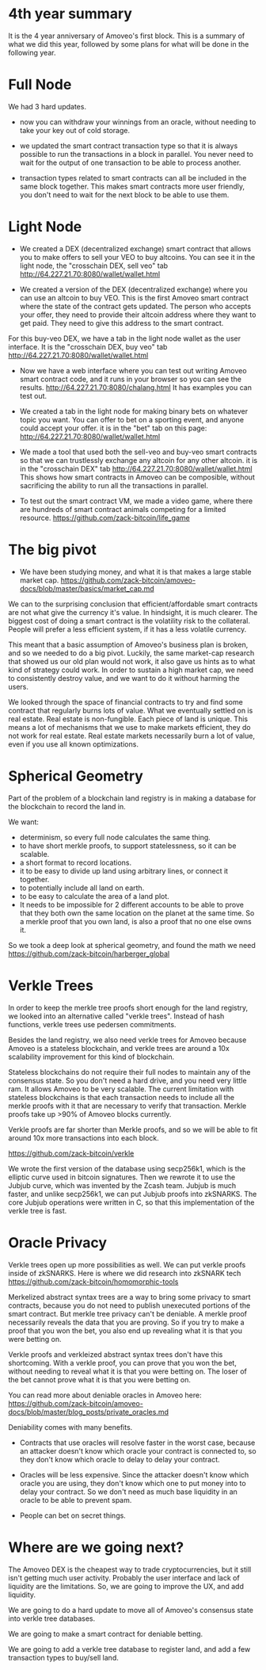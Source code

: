 4th year summary
================

It is the 4 year anniversary of Amoveo's first block. This is a summary of what we did this year, followed by some plans for what will be done in the following year.

Full Node
============

We had 3 hard updates. 

* now you can withdraw your winnings from an oracle, without needing to take your key out of cold storage.

* we updated the smart contract transaction type so that it is always possible to run the transactions in a block in parallel. You never need to wait for the output of one transaction to be able to process another.

* transaction types related to smart contracts can all be included in the same block together. This makes smart contracts more user friendly, you don't need to wait for the next block to be able to use them.

Light Node
=============

* We created a DEX (decentralized exchange) smart contract that allows you to make offers to sell your VEO to buy altcoins.
You can see it in the light node, the "crosschain DEX, sell veo" tab http://64.227.21.70:8080/wallet/wallet.html

* We created a version of the DEX (decentralized exchange) where you can use an altcoin to buy VEO. This is the first Amoveo smart contract where the state of the contract gets updated. The person who accepts your offer, they need to provide their altcoin address where they want to get paid. They need to give this address to the smart contract.

For this buy-veo DEX, we have a tab in the light node wallet as the user interface. It is the "crosschain DEX, buy veo" tab http://64.227.21.70:8080/wallet/wallet.html

* Now we have a web interface where you can test out writing Amoveo smart contract code, and it runs in your browser so you can see the results. http://64.227.21.70:8080/chalang.html It has examples you can test out.

* We created a tab in the light node for making binary bets on whatever topic you want. You can offer to bet on a sporting event, and anyone could accept your offer. it is in the "bet" tab on this page: http://64.227.21.70:8080/wallet/wallet.html

* We made a tool that used both the sell-veo and buy-veo smart contracts so that we can trustlessly exchange any altcoin for any other altcoin. it is in the "crosschain DEX" tab http://64.227.21.70:8080/wallet/wallet.html
This shows how smart contracts in Amoveo can be composible, without sacrificing the ability to run all the transactions in parallel.

* To test out the smart contract VM, we made a video game, where there are hundreds of smart contract animals competing for a limited resource. https://github.com/zack-bitcoin/life_game


The big pivot
=========

* We have been studying money, and what it is that makes a large stable market cap. https://github.com/zack-bitcoin/amoveo-docs/blob/master/basics/market_cap.md

We can to the surprising conclusion that efficient/affordable smart contracts are not what give the currency it's value.
In hindsight, it is much clearer.
The biggest cost of doing a smart contract is the volatility risk to the collateral. People will prefer a less efficient system, if it has a less volatile currency.

This meant that a basic assumption of Amoveo's business plan is broken, and so we needed to do a big pivot.
Luckily, the same market-cap research that showed us our old plan would not work, it also gave us hints as to what kind of strategy could work.
In order to sustain a high market cap, we need to consistently destroy value, and we want to do it without harming the users.

We looked through the space of financial contracts to try and find some contract that regularly burns lots of value.
What we eventually settled on is real estate.
Real estate is non-fungible. Each piece of land is unique. This means a lot of mechanisms that we use to make markets efficient, they do not work for real estate.
Real estate markets necessarily burn a lot of value, even if you use all known optimizations.


Spherical Geometry
===========

Part of the problem of a blockchain land registry is in making a database for the blockchain to record the land in.

We want:
* determinism, so every full node calculates the same thing.
* to have short merkle proofs, to support statelessness, so it can be scalable.
* a short format to record locations.
* it to be easy to divide up land using arbitrary lines, or connect it together.
* to potentially include all land on earth.
* to be easy to calculate the area of a land plot.
* It needs to be impossible for 2 different accounts to be able to prove that they both own the same location on the planet at the same time. So a merkle proof that you own land, is also a proof that no one else owns it.

So we took a deep look at spherical geometry, and found the math we need https://github.com/zack-bitcoin/harberger_global


Verkle Trees
=============

In order to keep the merkle tree proofs short enough for the land registry, we looked into an alternative called "verkle trees".
Instead of hash functions, verkle trees use pedersen commitments.

Besides the land registry, we also need verkle trees for Amoveo because Amoveo is a stateless blockchain, and verkle trees are around a 10x scalability improvement for this kind of blockchain.

Stateless blockchains do not require their full nodes to maintain any of the consensus state. So you don't need a hard drive, and you need very little ram. It allows Amoveo to be very scalable.
The current limitation with stateless blockchains is that each transaction needs to include all the merkle proofs with it that are necessary to verify that transaction.
Merkle proofs take up >90% of Amoveo blocks currently.

Verkle proofs are far shorter than Merkle proofs, and so we will be able to fit around 10x more transactions into each block.

https://github.com/zack-bitcoin/verkle

We wrote the first version of the database using secp256k1, which is the elliptic curve used in bitcoin signatures.
Then we rewrote it to use the Jubjub curve, which was invented by the Zcash team.
Jubjub is much faster, and unlike secp256k1, we can put Jubjub proofs into zkSNARKS.
The core Jubjub operations were written in C, so that this implementation of the verkle tree is fast.


Oracle Privacy
==========

Verkle trees open up more possibilities as well.
We can put verkle proofs inside of zkSNARKS.
Here is where we did research into zkSNARK tech https://github.com/zack-bitcoin/homomorphic-tools

Merkelized abstract syntax trees are a way to bring some privacy to smart contracts, because you do not need to publish unexecuted portions of the smart contract.
But merkle tree privacy can't be deniable.
A merkle proof necessarily reveals the data that you are proving.
So if you try to make a proof that you won the bet, you also end up revealing what it is that you were betting on.

Verkle proofs and verkleized abstract syntax trees don't have this shortcoming.
With a verkle proof, you can prove that you won the bet, without needing to reveal what it is that you were betting on.
The loser of the bet cannot prove what it is that you were betting on.

You can read more about deniable oracles in Amoveo here: https://github.com/zack-bitcoin/amoveo-docs/blob/master/blog_posts/private_oracles.md


Deniability comes with many benefits.

* Contracts that use oracles will resolve faster in the worst case, because an attacker doesn't know which oracle your contract is connected to, so they don't know which oracle to delay to delay your contract.

* Oracles will be less expensive. Since the attacker doesn't know which oracle you are using, they don't know which one to put money into to delay your contract. So we don't need as much base liquidity in an oracle to be able to prevent spam.

* People can bet on secret things.


Where are we going next?
================

The Amoveo DEX is the cheapest way to trade cryptocurrencies, but it still isn't getting much user activity.
Probably the user interface and lack of liquidity are the limitations.
So, we are going to improve the UX, and add liquidity.

We are going to do a hard update to move all of Amoveo's consensus state into verkle tree databases.

We are going to make a smart contract for deniable betting.

We are going to add a verkle tree database to register land, and add a few transaction types to buy/sell land.

